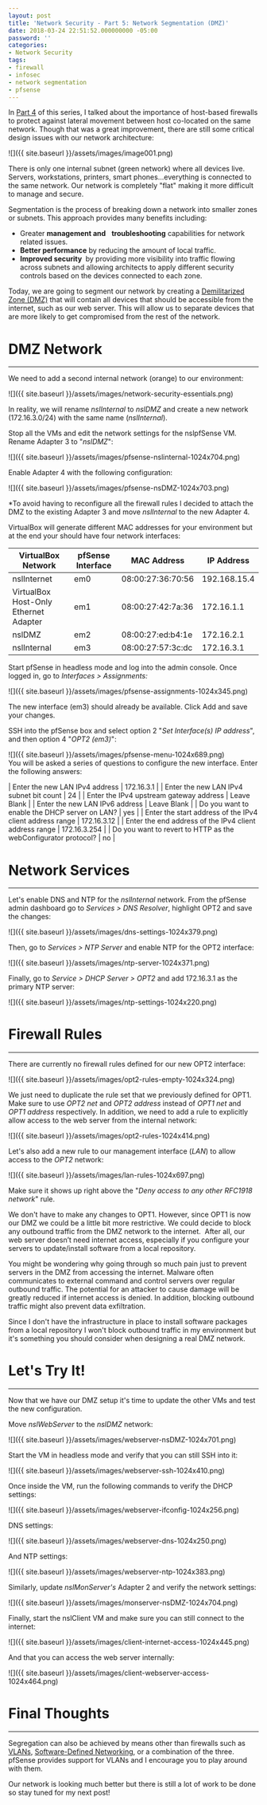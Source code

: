 ```yaml
---
layout: post
title: 'Network Security - Part 5: Network Segmentation (DMZ)'
date: 2018-03-24 22:51:52.000000000 -05:00
password: ''
categories:
- Network Security
tags:
- firewall
- infosec
- network segmentation
- pfsense
---
```

In [Part 4](https://guillermo-roman.com/network-security-part-4-host-firewalls/) of this series, I talked about the importance of host-based firewalls to protect against lateral movement between host co-located on the same network. Though that was a great improvement, there are still some critical design issues with our network architecture:

![]({{ site.baseurl }}/assets/images/image001.png)

There is only one internal subnet (green network) where all devices live. Servers, workstations, printers, smart phones...everything is connected to the same network. Our network is completely "flat" making it more difficult to manage and secure.

Segmentation is the process of breaking down a network into smaller zones or subnets. This approach provides many benefits including:

- Greater **management and** &nbsp; **troubleshooting** capabilities for network related issues.
- **Better performance** by reducing the amount of local traffic.
- **Improved security&nbsp;** by providing more visibility into traffic flowing across subnets and allowing architects to apply different security controls based on the devices connected to each zone.

Today, we are going to segment our network by creating a [Demilitarized Zone (DMZ)](https://en.wikipedia.org/wiki/DMZ_(computing)) that will contain all devices that should be accessible from the internet, such as our web server. This will allow us to separate devices that are more likely to get compromised from the rest of the network.

<!--more-->

# DMZ Network

* * *

We need to add a second internal network (orange) to our environment:

![]({{ site.baseurl }}/assets/images/network-security-essentials.png)

In reality, we will rename _nslInternal_ to _nslDMZ_ and create a new network (172.16.3.0/24) with the same name (_nslInternal_).

Stop all the VMs and edit the network settings for the nslpfSense VM. Rename Adapter 3 to "_nslDMZ_":

![]({{ site.baseurl }}/assets/images/pfsense-nslinternal-1024x704.png)

Enable Adapter 4 with the following configuration:

![]({{ site.baseurl }}/assets/images/pfsense-nsDMZ-1024x703.png)

\*To avoid having to reconfigure all the firewall rules I decided to attach the DMZ to the existing Adapter 3 and move _nslInternal_ to the new Adapter 4.

VirtualBox will generate different MAC addresses for your environment but at the end your should have four network interfaces:

| VirtualBox Network | pfSense Interface | MAC Address | IP Address |
| --- | --- | --- | --- |
| nslInternet | em0 | 08:00:27:36:70:56 | 192.168.15.4 |
| VirtualBox Host-Only Ethernet Adapter | em1 | 08:00:27:42:7a:36 | 172.16.1.1 |
| nslDMZ | em2 | 08:00:27:ed:b4:1e | 172.16.2.1 |
| nslInternal | em3 | 08:00:27:57:3c:dc | 172.16.3.1 |

Start pfSense in headless mode and log into the admin console. Once logged in, go to _Interfaces \> Assignments:_

![]({{ site.baseurl }}/assets/images/pfsense-assignments-1024x345.png)

The new interface (em3) should already be available. Click Add and save your changes.

SSH into the pfSense box and select option 2 "_Set Interface(s) IP address_", and then option 4 "_OPT2 (em3)_":

![]({{ site.baseurl }}/assets/images/pfsense-menu-1024x689.png)  
You will be asked a series of questions to configure the new interface. Enter the following answers:

| Enter the new LAN IPv4 address | 172.16.3.1 |
| Enter the new LAN IPv4 subnet bit count | 24 |
| Enter the IPv4 upstream gateway address | Leave Blank |
| Enter the new LAN IPv6 address | Leave Blank |
| Do you want to enable the DHCP server on LAN? | yes |
| Enter the start address of the IPv4 client address range | 172.16.3.12 |
| Enter the end address of the IPv4 client address range | 172.16.3.254 |
| Do you want to revert to HTTP as the webConfigurator protocol? | no |

# Network Services

* * *

Let's enable DNS and NTP for the _nslInternal_ network. From the pfSense admin dashboard go to _Services \> DNS Resolver_, highlight OPT2 and save the changes:

![]({{ site.baseurl }}/assets/images/dns-settings-1024x379.png)

Then, go to _Services \> NTP Server_ and enable NTP for the OPT2 interface:

![]({{ site.baseurl }}/assets/images/ntp-server-1024x371.png)

Finally, go to _Service \> DHCP Server \> OPT2_ and add 172.16.3.1 as the primary NTP server:

![]({{ site.baseurl }}/assets/images/ntp-settings-1024x220.png)

# Firewall Rules

* * *

There are currently no firewall rules defined for our new OPT2 interface:

![]({{ site.baseurl }}/assets/images/opt2-rules-empty-1024x324.png)

We just need to duplicate the rule set that we previously defined for OPT1. Make sure to use _OPT2 net_ and _OPT2 address_ instead of _OPT1 net_ and _OPT1 address_ respectively. In addition, we need to add a rule to explicitly allow access to the web server from the internal network:

![]({{ site.baseurl }}/assets/images/opt2-rules-1024x414.png)

Let's also add a new rule to our management interface (_LAN_) to allow access to the _OPT2_ network:

![]({{ site.baseurl }}/assets/images/lan-rules-1024x697.png)

Make sure it shows up right above the "_Deny access to any other RFC1918 network_" rule.

We don't have to make any changes to OPT1. However, since OPT1 is now our DMZ we could be a little bit more restrictive. We could decide to block any outbound traffic from the DMZ network to the internet.&nbsp;&nbsp;After all, our web server doesn’t need internet access, especially if you configure your servers to update/install software from a local repository.

You might be wondering why going through so much pain just to prevent servers in the DMZ from accessing the internet. Malware often communicates to external command and control servers over regular outbound traffic. The potential for an attacker to cause damage will be greatly reduced if internet access is denied. In addition, blocking outbound traffic might also prevent data exfiltration.

Since I don't have the infrastructure in place to install software packages from a local repository I won't block outbound traffic in my environment but it's something you should consider when designing a real DMZ network.

# Let's Try It!

* * *

Now that we have our DMZ setup it's time to update the other VMs and test the new configuration.

Move _nslWebServer_&nbsp;to the _nslDMZ_ network:

![]({{ site.baseurl }}/assets/images/webserver-nsDMZ-1024x701.png)

Start the VM in headless mode and verify that you can still SSH into it:

![]({{ site.baseurl }}/assets/images/webserver-ssh-1024x410.png)

Once inside the VM, run the following commands to verify the DHCP settings:

![]({{ site.baseurl }}/assets/images/webserver-ifconfig-1024x256.png)

DNS settings:

![]({{ site.baseurl }}/assets/images/webserver-dns-1024x250.png)

And NTP settings:

![]({{ site.baseurl }}/assets/images/webserver-ntp-1024x383.png)

Similarly, update _nslMonServer's_ Adapter 2 and verify the network settings:

![]({{ site.baseurl }}/assets/images/monserver-nsDMZ-1024x704.png)

Finally, start the nslClient VM and make sure you can still connect to the internet:

![]({{ site.baseurl }}/assets/images/client-internet-access-1024x445.png)

And that you can access the web server internally:

![]({{ site.baseurl }}/assets/images/client-webserver-access-1024x464.png)

# Final Thoughts

* * *

Segregation can also be achieved by means other than firewalls such as [VLANs](https://en.wikipedia.org/wiki/Virtual_LAN), [Software-Defined Networking](https://en.wikipedia.org/wiki/Software-defined_networking), or a combination of the three. pfSense provides support for VLANs and I encourage you to play around with them.

Our network is looking much better&nbsp;but there is still a lot of work to be done so stay tuned for my next post!

